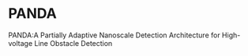 # PANDA
PANDA:A Partially Adaptive Nanoscale Detection Architecture for High-voltage Line Obstacle Detection
